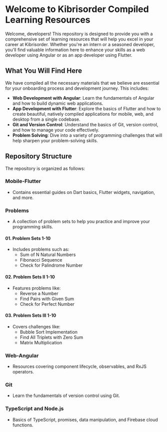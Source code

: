# Welcome to Kibrisorder Compiled Learning Resources

Welcome, developers! This repository is designed to provide you with a comprehensive set of learning resources that will help you excel in your career at Kibrisorder. Whether you're an intern or a seasoned developer, you'll find valuable information here to enhance your skills as a web developer using Angular or as an app developer using Flutter.

## What You Will Find Here

We have compiled all the necessary materials that we believe are essential for your onboarding process and development journey. This includes:

- **Web Development with Angular**: Learn the fundamentals of Angular and how to build dynamic web applications.
- **App Development with Flutter**: Explore the basics of Flutter and how to create beautiful, natively compiled applications for mobile, web, and desktop from a single codebase.
- **Git and Version Control**: Understand the basics of Git, version control, and how to manage your code effectively.
- **Problem Solving**: Dive into a variety of programming challenges that will help sharpen your problem-solving skills.

## Repository Structure

The repository is organized as follows:



### Mobile-Flutter
- Contains essential guides on Dart basics, Flutter widgets, navigation, and more.

### Problems
- A collection of problem sets to help you practice and improve your programming skills.

#### 01. Problem Sets 1-10
- Includes problems such as:
  - Sum of N Natural Numbers
  - Fibonacci Sequence
  - Check for Palindrome Number

#### 02. Problem Sets II 1-10
- Features problems like:
  - Reverse a Number
  - Find Pairs with Given Sum
  - Check for Perfect Number

#### 03. Problem Sets III 1-10
- Covers challenges like:
  - Bubble Sort Implementation
  - Find All Triplets with Zero Sum
  - Matrix Multiplication

### Web-Angular
- Resources covering component lifecycle, observables, and RxJS operators.

### Git
- Learn the fundamentals of version control using Git.

### TypeScript and Node.js
- Basics of TypeScript, promises, data manipulation, and Firebase cloud functions.

